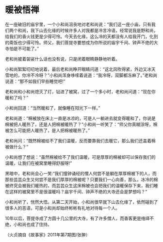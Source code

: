 # 暖被悟禅

在一座破旧的庙宇里，一个小和尚沮丧地对老和尚说：“我们这一座小庙，只有我们两个和尚，我下山去化缘的时候许多人对我都是冷言冷语，经常说我是野和尚，给我们的香火钱更是少得可怜。今天去化缘，这么冷的天都没有人给我开门，化到的斋饭也少得可怜。师父，我们菩提寺要想成为你所说的庙宇千间、钟声不绝的大寺怕是不可能了。” 

老和尚披着袈裟什么话也没有说，只是闭着眼睛静静地听着。 

小和尚絮絮叨叨地说着，最后老和尚睁开眼睛问道：“这北风吹得紧，外边又冰天雪地的，你冷不冷呀？”小和尚浑身哆嗦着说道：“我冷呀，双脚都冻麻了。”老和尚说道：“那不如我们早些睡觉吧!” 

老和尚和小和尚熄灭了灯，钻进了被窝，过了一个多小时，老和尚问道：“现在你暖和了吗？” 

小和尚回道：“当然暖和了，就像睡在阳光下一样。” 

老和尚道：“棉被放在床上一直是冰凉的，可是人一躺进去就变得暖和了，你说是棉被把人暖热了，还是人把棉被暖热了？”小和尚一听笑了：“师父你真糊涂呀，棉被怎么可能把人暖热了，是人把棉被暖热了。” 

老和尚问：“既然棉被给不了我们温暖，反而要靠我们去暖它，那么我们还盖着棉被做什么？” 

小和尚想了想说：“虽然棉被给不了我们温暖，可是厚厚的棉被却可以保存我们的温暖，让我们在被窝里睡得舒服呀!” 

黑暗中，老和尚会心一笑:“我们撞钟诵经的僧人何尝不是躺在厚厚棉被下的人，而那些芸芸众生又何尝不是我们厚厚的棉被呢？只要我们一心向善，那么，冰冷的棉被终究会被我们暖热的，而芸芸众生这床棉被也会把我们的温暖保存下来，我们睡在这样的被窝里不是很温暖吗？庙宇千间、钟声不绝的大寺还会是梦想吗？” 

小和尚听了，恍然大悟。从第二天开始，小和尚很早就下山去化缘了，依然碰到了很多人的恶语，可是小和尚却始终彬彬有礼地对待每一个人。 

10年以后，菩提寺成了方圆十几公里的大寺，有了许多僧人，而香客更是络绎不绝，小和尚也成了住持。 

（火贞摘自《故事家》2011年第7期图/张翀）